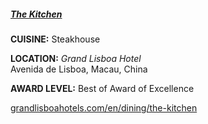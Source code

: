 <h5><a href="https://www.grandlisboahotels.com/en/dining/the-kitchen" target="_blank" onclick="ga('send', 'event', 'OutBoundLinks', 'https://www.grandlisboahotels.com/en/dining/the-kitchen', 'The Kitchen');">The Kitchen</a></h5>

**CUISINE:** Steakhouse

**LOCATION:** *Grand Lisboa Hotel*<br>
Avenida de Lisboa, Macau, China

**AWARD LEVEL:** Best of Award of Excellence

<a href="https://www.grandlisboahotels.com/en/dining/the-kitchen" target="_blank" onclick="ga('send', 'event', 'OutBoundLinks', 'https://www.grandlisboahotels.com/en/dining/the-kitchen', 'The Kitchen');">grandlisboahotels.com/en/dining/the-kitchen</a>

